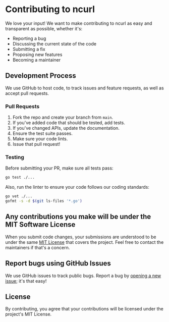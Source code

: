 # Contributing to ncurl

We love your input! We want to make contributing to ncurl as easy and transparent as possible, whether it's:

- Reporting a bug
- Discussing the current state of the code
- Submitting a fix
- Proposing new features
- Becoming a maintainer

## Development Process

We use GitHub to host code, to track issues and feature requests, as well as accept pull requests.

### Pull Requests

1. Fork the repo and create your branch from `main`.
2. If you've added code that should be tested, add tests.
3. If you've changed APIs, update the documentation.
4. Ensure the test suite passes.
5. Make sure your code lints.
6. Issue that pull request!

### Testing

Before submitting your PR, make sure all tests pass:

```bash
go test ./...
```

Also, run the linter to ensure your code follows our coding standards:

```bash
go vet ./...
gofmt -s -d $(git ls-files '*.go')
```

## Any contributions you make will be under the MIT Software License

When you submit code changes, your submissions are understood to be under the same [MIT License](http://choosealicense.com/licenses/mit/) that covers the project. Feel free to contact the maintainers if that's a concern.

## Report bugs using GitHub Issues

We use GitHub issues to track public bugs. Report a bug by [opening a new issue](https://github.com/stephenbyrne99/ncurl/issues/new); it's that easy!

## License

By contributing, you agree that your contributions will be licensed under the project's MIT License.